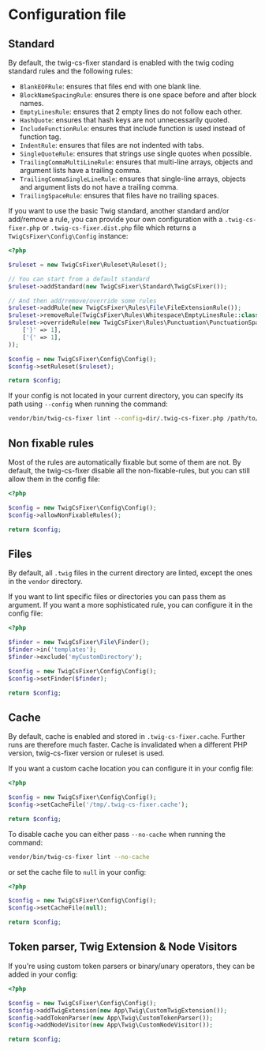 # Configuration file

## Standard

By default, the twig-cs-fixer standard is enabled with the twig coding standard rules and the following rules:

- `BlankEOFRule`: ensures that files end with one blank line.
- `BlockNameSpacingRule`: ensures there is one space before and after block names.
- `EmptyLinesRule`: ensures that 2 empty lines do not follow each other.
- `HashQuote`: ensures that hash keys are not unnecessarily quoted.
- `IncludeFunctionRule`: ensures that include function is used instead of function tag.
- `IndentRule`: ensures that files are not indented with tabs.
- `SingleQuoteRule`: ensures that strings use single quotes when possible.
- `TrailingCommaMultiLineRule`: ensures that multi-line arrays, objects and argument lists have a trailing comma.
- `TrailingCommaSingleLineRule`: ensures that single-line arrays, objects and argument lists do not have a trailing comma.
- `TrailingSpaceRule`: ensures that files have no trailing spaces.

If you want to use the basic Twig standard, another standard and/or add/remove a rule, you can provide
your own configuration with a `.twig-cs-fixer.php` or `.twig-cs-fixer.dist.php` file which returns
a `TwigCsFixer\Config\Config` instance:

```php
<?php

$ruleset = new TwigCsFixer\Ruleset\Ruleset();

// You can start from a default standard
$ruleset->addStandard(new TwigCsFixer\Standard\TwigCsFixer());

// And then add/remove/override some rules
$ruleset->addRule(new TwigCsFixer\Rules\File\FileExtensionRule());
$ruleset->removeRule(TwigCsFixer\Rules\Whitespace\EmptyLinesRule::class);
$ruleset->overrideRule(new TwigCsFixer\Rules\Punctuation\PunctuationSpacingRule(
    ['}' => 1],
    ['{' => 1],
));

$config = new TwigCsFixer\Config\Config();
$config->setRuleset($ruleset);

return $config;
```

If your config is not located in your current directory, you can specify its path using `--config` when running the command:

```bash
vendor/bin/twig-cs-fixer lint --config=dir/.twig-cs-fixer.php /path/to/code
```

## Non fixable rules

Most of the rules are automatically fixable but some of them are not.
By default, the twig-cs-fixer disable all the non-fixable-rules, but you can still allow them in the config file:

```php
<?php

$config = new TwigCsFixer\Config\Config();
$config->allowNonFixableRules();

return $config;
```


## Files

By default, all `.twig` files in the current directory are linted, except the ones in the `vendor` directory.

If you want to lint specific files or directories you can pass them as argument.
If you want a more sophisticated rule, you can configure it in the config file:

```php
<?php

$finder = new TwigCsFixer\File\Finder();
$finder->in('templates');
$finder->exclude('myCustomDirectory');

$config = new TwigCsFixer\Config\Config();
$config->setFinder($finder);

return $config;
```

## Cache

By default, cache is enabled and stored in `.twig-cs-fixer.cache`. Further runs are therefore much
faster. Cache is invalidated when a different PHP version, twig-cs-fixer version or ruleset is used.

If you want a custom cache location you can configure it in your config file:

```php
<?php

$config = new TwigCsFixer\Config\Config();
$config->setCacheFile('/tmp/.twig-cs-fixer.cache');

return $config;
```

To disable cache you can either pass `--no-cache` when running the command:

```bash
vendor/bin/twig-cs-fixer lint --no-cache
```

or set the cache file to `null` in your config:

```php
<?php

$config = new TwigCsFixer\Config\Config();
$config->setCacheFile(null);

return $config;
```

## Token parser, Twig Extension & Node Visitors

If you're using custom token parsers or binary/unary operators, they can be added in your config:

```php
<?php

$config = new TwigCsFixer\Config\Config();
$config->addTwigExtension(new App\Twig\CustomTwigExtension());
$config->addTokenParser(new App\Twig\CustomTokenParser());
$config->addNodeVisitor(new App\Twig\CustomNodeVisitor());

return $config;
```
